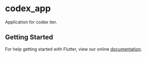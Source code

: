 # codex_app

Application for codex iter.

## Getting Started

For help getting started with Flutter, view our online
[documentation](https://flutter.io/).
